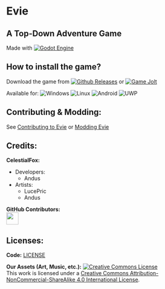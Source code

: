 # Evie
## A Top-Down Adventure Game
Made with [![Godot Engine](https://img.shields.io/badge/Godot-%23FFFFFF.svg?logo=godot-engine)](https://godotengine.org)

## How to install the game?
Download the game from [![Github Releases](https://img.shields.io/badge/Github-000000?logo=github)](https://github.com/CFoxStudio/Evie/releases) or [![Game Jolt](https://img.shields.io/badge/Game%20Jolt-000000?logo=gamejolt)](https://gamejolt.com/games/evie/922690)

Available for: ![Windows](https://img.shields.io/badge/Windows-blue) ![Linux](https://img.shields.io/badge/Linux-FCC624) ![Android](https://img.shields.io/badge/Android-3DDC84)
 ![UWP](https://img.shields.io/badge/Xbox%20(UWP)-107C10)


<!-- ![macOS](https://img.shields.io/badge/macOS-000000?logo=apple&logoColor=F0F0F0) <- Too much steps to export -->

## Contributing & Modding:
See [Contributing to Evie](https://docs.celestial-fox.com/books/contributing-to-evie) or [Modding Evie](https://docs.celestial-fox.com/books/evie-modding)

## Credits:
**CelestialFox:**
- Developers:
  - Andus
- Artists:
  - LucePric
  - Andus

**GitHub Contributors:**<br>
<a href="https://github.com/CFoxStudio/Evie/graphs/contributors"><img src="https://contrib.rocks/image?repo=CFoxStudio/Evie&max=100&columns=12" width=32px /></a>

## Licenses:
**Code:** [LICENSE](https://github.com/CFoxStudio/Evie/blob/main/LICENSE.md)

**Our Assets (Art, Music, etc.):** <a rel="license" href="http://creativecommons.org/licenses/by-nc-sa/4.0/"><img alt="Creative Commons License" style="border-width:0" src="https://licensebuttons.net/l/by-nc-sa/4.0/80x15.png" /></a>
<br/>This work is licensed under a <a rel="license" href="http://creativecommons.org/licenses/by-nc-sa/4.0/">Creative Commons Attribution-NonCommercial-ShareAlike 4.0 International License</a>.
